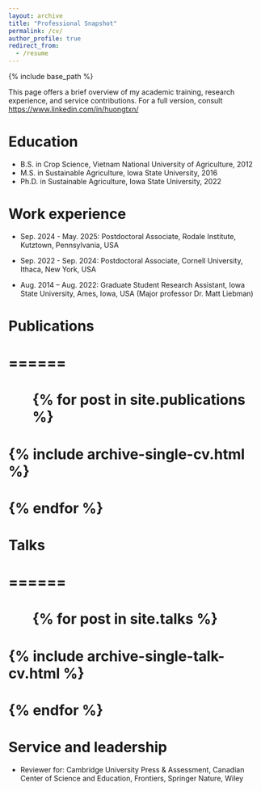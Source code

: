 ```yaml
---
layout: archive
title: "Professional Snapshot"
permalink: /cv/
author_profile: true
redirect_from:
  - /resume
---
```


{% include base_path %}

This page offers a brief overview of my academic training, research experience, and service contributions. For a full version, consult <https://www.linkedin.com/in/huongtxn/>

Education
======
* B.S. in Crop Science, Vietnam National University of Agriculture, 2012
* M.S. in Sustainable Agriculture, Iowa State University, 2016
* Ph.D. in Sustainable Agriculture, Iowa State University, 2022

Work experience
======
* Sep. 2024 - May. 2025: Postdoctoral Associate, Rodale Institute, Kutztown, Pennsylvania, USA
      
* Sep. 2022 - Sep. 2024: Postdoctoral Associate, Cornell University, Ithaca, New York, USA

*	Aug. 2014 – Aug. 2022: Graduate Student Research Assistant, Iowa State University, Ames, Iowa, USA (Major professor Dr. Matt Liebman)
  

# Publications
# ======
#  <ul>{% for post in site.publications %}
#    {% include archive-single-cv.html %}
#  {% endfor %}</ul>
  
# Talks
# ======
#  <ul>{% for post in site.talks %}
#    {% include archive-single-talk-cv.html %}
#  {% endfor %}</ul>
  
  
Service and leadership
======
* Reviewer for: Cambridge University Press & Assessment, Canadian Center of Science and Education, Frontiers, Springer Nature, Wiley

  
